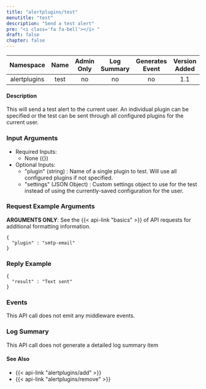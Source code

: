 ```yaml
---
title: "alertplugins/test"
menutitle: "test"
description: "Send a test alert"
pre: "<i class='fa fa-bell'></i> "
draft: false
chapter: false
---
```


| Namespace | Name | Admin Only | Log Summary | Generates Event | Version Added
|:----------------:|:--------:|:--------:|:--------:|:--------:|:---:|
| alertplugins | test | no | no | no | 1.1 |

#### Description
This will send a test alert to the current user. An individual plugin can be specified or the test can be sent through all configured plugins for the current user.

### Input Arguments
* Required Inputs: 
   * None ({})
* Optional Inputs:
   * "plugin" (string) : Name of a single plugin to test. Will use all configured plugins if not specified.
   * "settings" (JSON Object) : Custom settings object to use for the test instead of using the currently-saved configuration for the user.

### Request Example Arguments
**ARGUMENTS ONLY**: See the {{< api-link "basics" >}} of API requests for additional formatting information.

```
{
  "plugin" : "smtp-email"
}
```

### Reply Example
```
{
  "result" : "Text sent"
}
```

### Events
This API call does not emit any middleware events.

### Log Summary
This API call does not generate a detailed log summary item


#### See Also
* {{< api-link "alertplugins/add" >}}
* {{< api-link "alertplugins/remove" >}}
